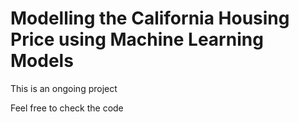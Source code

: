# Modelling the California Housing Price using Machine Learning Models

This is an ongoing project

Feel free to check the code